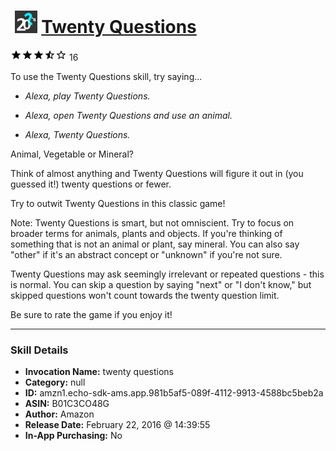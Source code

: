# &nbsp;<img src="skill_icon" alt="Twenty Questions icon" width="36"> [Twenty Questions](http://alexa.amazon.com/#skills/amzn1.echo-sdk-ams.app.981b5af5-089f-4112-9913-4588bc5beb2a)
![3.9 stars](../../images/ic_star_black_18dp_1x.png)![3.9 stars](../../images/ic_star_black_18dp_1x.png)![3.9 stars](../../images/ic_star_black_18dp_1x.png)![3.9 stars](../../images/ic_star_half_black_18dp_1x.png)![3.9 stars](../../images/ic_star_border_black_18dp_1x.png) 16

To use the Twenty Questions skill, try saying...

* *Alexa, play Twenty Questions.*

* *Alexa, open Twenty Questions and use an animal.*

* *Alexa, Twenty Questions.*

Animal, Vegetable or Mineral?

Think of almost anything and Twenty Questions will figure it out in (you guessed it!) twenty questions or fewer.

Try to outwit Twenty Questions in this classic game!

Note: Twenty Questions is smart, but not omniscient. Try to focus on broader terms for animals, plants and objects. If you're thinking of something that is not an animal or plant, say mineral. You can also say "other" if it's an abstract concept or "unknown" if you're not sure.

Twenty Questions may ask seemingly irrelevant or repeated questions - this is normal. You can skip a question by saying "next" or "I don't know," but skipped questions won't count towards the twenty question limit.

Be sure to rate the game if you enjoy it!

***

### Skill Details

* **Invocation Name:** twenty questions
* **Category:** null
* **ID:** amzn1.echo-sdk-ams.app.981b5af5-089f-4112-9913-4588bc5beb2a
* **ASIN:** B01C3CO48G
* **Author:** Amazon
* **Release Date:** February 22, 2016 @ 14:39:55
* **In-App Purchasing:** No

